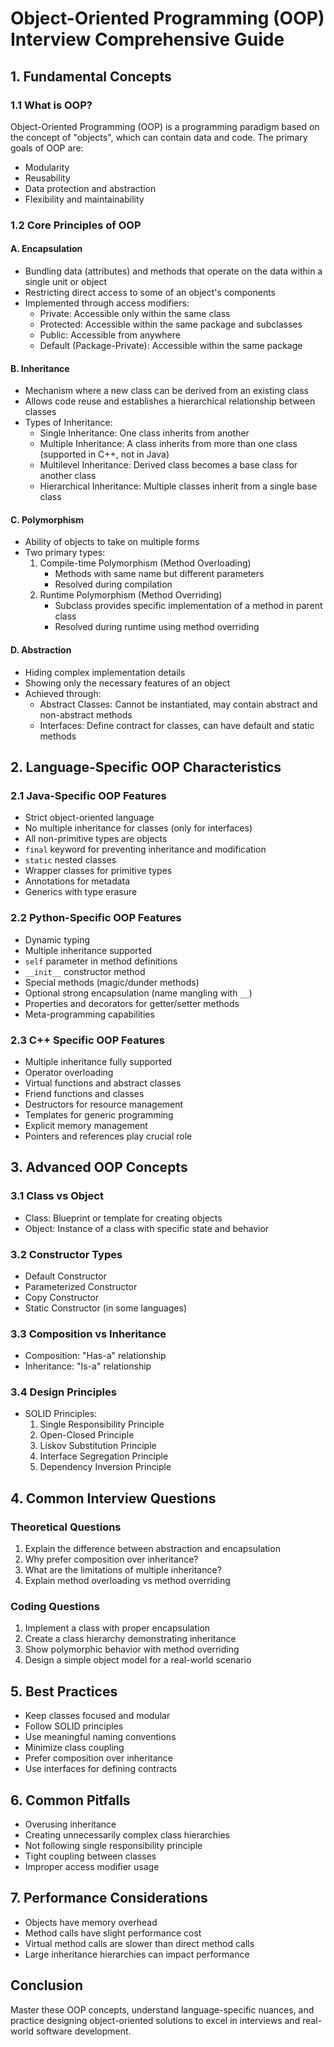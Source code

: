 # Object-Oriented Programming (OOP) Interview Comprehensive Guide

## 1. Fundamental Concepts

### 1.1 What is OOP?
Object-Oriented Programming (OOP) is a programming paradigm based on the concept of "objects", which can contain data and code. The primary goals of OOP are:
- Modularity
- Reusability
- Data protection and abstraction
- Flexibility and maintainability

### 1.2 Core Principles of OOP

#### A. Encapsulation
- Bundling data (attributes) and methods that operate on the data within a single unit or object
- Restricting direct access to some of an object's components
- Implemented through access modifiers:
  - Private: Accessible only within the same class
  - Protected: Accessible within the same package and subclasses
  - Public: Accessible from anywhere
  - Default (Package-Private): Accessible within the same package

#### B. Inheritance
- Mechanism where a new class can be derived from an existing class
- Allows code reuse and establishes a hierarchical relationship between classes
- Types of Inheritance:
  - Single Inheritance: One class inherits from another
  - Multiple Inheritance: A class inherits from more than one class (supported in C++, not in Java)
  - Multilevel Inheritance: Derived class becomes a base class for another class
  - Hierarchical Inheritance: Multiple classes inherit from a single base class

#### C. Polymorphism
- Ability of objects to take on multiple forms
- Two primary types:
  1. Compile-time Polymorphism (Method Overloading)
     - Methods with same name but different parameters
     - Resolved during compilation
  2. Runtime Polymorphism (Method Overriding)
     - Subclass provides specific implementation of a method in parent class
     - Resolved during runtime using method overriding

#### D. Abstraction
- Hiding complex implementation details
- Showing only the necessary features of an object
- Achieved through:
  - Abstract Classes: Cannot be instantiated, may contain abstract and non-abstract methods
  - Interfaces: Define contract for classes, can have default and static methods

## 2. Language-Specific OOP Characteristics

### 2.1 Java-Specific OOP Features
- Strict object-oriented language
- No multiple inheritance for classes (only for interfaces)
- All non-primitive types are objects
- `final` keyword for preventing inheritance and modification
- `static` nested classes
- Wrapper classes for primitive types
- Annotations for metadata
- Generics with type erasure

### 2.2 Python-Specific OOP Features
- Dynamic typing
- Multiple inheritance supported
- `self` parameter in method definitions
- `__init__` constructor method
- Special methods (magic/dunder methods)
- Optional strong encapsulation (name mangling with `__`)
- Properties and decorators for getter/setter methods
- Meta-programming capabilities

### 2.3 C++ Specific OOP Features
- Multiple inheritance fully supported
- Operator overloading
- Virtual functions and abstract classes
- Friend functions and classes
- Destructors for resource management
- Templates for generic programming
- Explicit memory management
- Pointers and references play crucial role

## 3. Advanced OOP Concepts

### 3.1 Class vs Object
- Class: Blueprint or template for creating objects
- Object: Instance of a class with specific state and behavior

### 3.2 Constructor Types
- Default Constructor
- Parameterized Constructor
- Copy Constructor
- Static Constructor (in some languages)

### 3.3 Composition vs Inheritance
- Composition: "Has-a" relationship
- Inheritance: "Is-a" relationship

### 3.4 Design Principles
- SOLID Principles:
  1. Single Responsibility Principle
  2. Open-Closed Principle
  3. Liskov Substitution Principle
  4. Interface Segregation Principle
  5. Dependency Inversion Principle

## 4. Common Interview Questions

### Theoretical Questions
1. Explain the difference between abstraction and encapsulation
2. Why prefer composition over inheritance?
3. What are the limitations of multiple inheritance?
4. Explain method overloading vs method overriding

### Coding Questions
1. Implement a class with proper encapsulation
2. Create a class hierarchy demonstrating inheritance
3. Show polymorphic behavior with method overriding
4. Design a simple object model for a real-world scenario

## 5. Best Practices
- Keep classes focused and modular
- Follow SOLID principles
- Use meaningful naming conventions
- Minimize class coupling
- Prefer composition over inheritance
- Use interfaces for defining contracts

## 6. Common Pitfalls
- Overusing inheritance
- Creating unnecessarily complex class hierarchies
- Not following single responsibility principle
- Tight coupling between classes
- Improper access modifier usage

## 7. Performance Considerations
- Objects have memory overhead
- Method calls have slight performance cost
- Virtual method calls are slower than direct method calls
- Large inheritance hierarchies can impact performance

## Conclusion
Master these OOP concepts, understand language-specific nuances, and practice designing object-oriented solutions to excel in interviews and real-world software development.